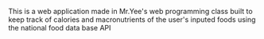 This is a web application made in Mr.Yee's web programming class built to keep track of calories and macronutrients of the user's inputed foods using the national food data base API
